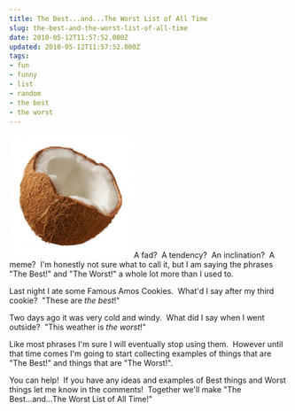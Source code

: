 ```yaml
---
title: The Best...and...The Worst List of All Time
slug: the-best-and-the-worst-list-of-all-time
date: 2010-05-12T11:57:52.000Z
updated: 2010-05-12T11:57:52.000Z
tags:
- fun
- funny
- list
- random
- the best
- the worst
---
```


<img class="alignleft size-medium wp-image-260" title="coconut" src="/images/posts/2010/05/coconut-300x300.jpg" alt="" width="225" height="225" />A fad?  A tendency?  An inclination?  A meme?  I'm honestly not sure what to call it, but I am saying the phrases "The Best!" and "The Worst!" a whole lot more than I used to.

Last night I ate some Famous Amos Cookies.  What'd I say after my third cookie?  "These are <em>the best</em>!"

Two days ago it was very cold and windy.  What did I say when I went outside?  "This weather is <em>the worst</em>!"

Like most phrases I'm sure I will eventually stop using them.  However until that time comes I'm going to start collecting examples of things that are "The Best!" and things that are "The Worst!".

You can help!  If you have any ideas and examples of Best things and Worst things let me know in the comments!  Together we'll make "The Best...and...The Worst List of All Time!"
